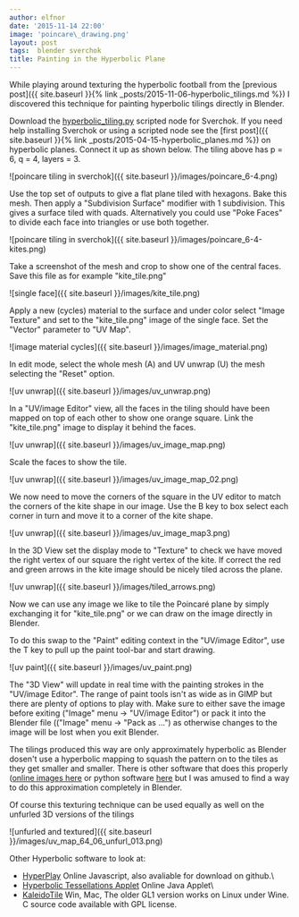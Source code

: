 ```yaml
---
author: elfnor
date: '2015-11-14 22:00'
image: 'poincare\_drawing.png'
layout: post
tags:  blender sverchok
title: Painting in the Hyperbolic Plane
---
```


While playing around texturing the hyperbolic football from the [previous post]({{ site.baseurl }}{% link _posts/2015-11-06-hyperbolic_tilings.md %}) I discovered this technique for painting hyperbolic tilings directly in Blender.

Download the [hyperbolic\_tiling.py](https://github.com/elfnor/hyperbolic_coral) scripted node for Sverchok. If you need help installing Sverchok or using a scripted node see the [first post]({{ site.baseurl }}{% link _posts/2015-04-15-hyperbolic_planes.md %}) on hyperbolic planes. Connect it up as shown below. The tiling above has p = 6, q = 4, layers = 3.

![poincare tiling in sverchok]({{ site.baseurl }}/images/poincare_6-4.png)

Use the top set of outputs to give a flat plane tiled with hexagons. Bake this mesh. Then apply a \"Subdivision Surface\" modifier with 1 subdivision. This gives a surface tiled with quads. Alternatively you could use \"Poke Faces\" to divide each face into triangles or use both together.

![poincare tiling in sverchok]({{ site.baseurl }}/images/poincare_6-4-kites.png)

Take a screenshot of the mesh and crop to show one of the central faces. Save this file as for example \"kite\_tile.png\"

![single face]({{ site.baseurl }}/images/kite_tile.png)

Apply a new (cycles) material to the surface and under color select \"Image Texture\" and set to the \"kite\_tile.png\" image of the single face. Set the \"Vector\" parameter to \"UV Map\".

![image material cycles]({{ site.baseurl }}/images/image_material.png)

In edit mode, select the whole mesh (A) and UV unwrap (U) the mesh selecting the \"Reset\" option.

![uv unwrap]({{ site.baseurl }}/images/uv_unwrap.png)

In a \"UV/image Editor\" view, all the faces in the tiling should have been mapped on top of each other to show one orange square. Link the \"kite\_tile.png\" image to display it behind the faces.

![uv unwrap]({{ site.baseurl }}/images/uv_image_map.png)

Scale the faces to show the tile.

![uv unwrap]({{ site.baseurl }}/images/uv_image_map_02.png)

We now need to move the corners of the square in the UV editor to match the corners of the kite shape in our image. Use the B key to box select each corner in turn and move it to a corner of the kite shape.

![uv unwrap]({{ site.baseurl }}/images/uv_image_map3.png)

In the 3D View set the display mode to \"Texture\" to check we have moved the right vertex of our square the right vertex of the kite. If correct the red and green arrows in the kite image should be nicely tiled across the plane.

![uv unwrap]({{ site.baseurl }}/images/tiled_arrows.png)

Now we can use any image we like to tile the Poincaré plane by simply exchanging it for \"kite\_tile.png\" or we can draw on the image directly in Blender.

To do this swap to the \"Paint\" editing context in the \"UV/image Editor\", use the T key to pull up the paint tool-bar and start drawing.

![uv paint]({{ site.baseurl }}/images/uv_paint.png)

The \"3D View\" will update in real time with the painting strokes in the \"UV/image Editor\". The range of paint tools isn\'t as wide as in GIMP but there are plenty of options to play with. Make sure to either save the image before exiting (\"Image\" menu -\> \"UV/image Editor\") or pack it into the Blender file ((\"Image\" menu -\> \"Pack as \...\") as otherwise changes to the image will be lost when you exit Blender.

The tilings produced this way are only approximately hyperbolic as Blender dosen\'t use a hyperbolic mapping to squash the pattern on to the tiles as they get smaller and smaller. There is other software that does this properly ([online images here](http://www.malinc.se/m/ImageTiling.php) or python software [here](https://github.com/b5strbal/Escher) but I was amused to find a way to do this approximation completely in Blender.

Of course this texturing technique can be used equally as well on the unfurled 3D versions of the tilings

![unfurled and textured]({{ site.baseurl }}/images/uv_map_64_06_unfurl_013.png)

Other Hyperbolic software to look at:

-   [HyperPlay](http://timhutton.github.io/hyperplay/) Online Javascript, also avaliable for download on github.\
-   [Hyperbolic Tessellations Applet](http://www.plunk.org/~hatch/HyperbolicApplet/) Online Java Applet\
-   [KaleidoTile](http://www.geometrygames.org/KaleidoTile/index.html) Win, Mac, The older GL1 version works on Linux under Wine. C source code available with GPL license.
